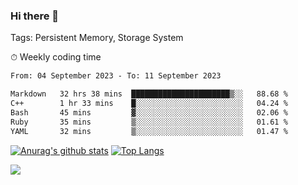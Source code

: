 ### Hi there 👋

Tags: Persistent Memory, Storage System

<!--

[![Anurag's github stats](https://github-readme-stats.vercel.app/api?username=wwyf)](https://github.com/anuraghazra/github-readme-stats)

[![Anurag's github stats](https://github-readme-stats.vercel.app/api?username=wwyf&count_private=true)](https://github.com/anuraghazra/github-readme-stats)


[![Top Langs](https://github-readme-stats.vercel.app/api/top-langs/?username=wwyf&count_private=true&&hide=jupyter%20notebook,html)](https://github.com/anuraghazra/github-readme-stats)



-->


⏱ Weekly coding time

<!--START_SECTION:waka-->

```txt
From: 04 September 2023 - To: 11 September 2023

Markdown   32 hrs 38 mins  ██████████████████████▒░░   88.68 %
C++        1 hr 33 mins    █░░░░░░░░░░░░░░░░░░░░░░░░   04.24 %
Bash       45 mins         ▓░░░░░░░░░░░░░░░░░░░░░░░░   02.06 %
Ruby       35 mins         ▒░░░░░░░░░░░░░░░░░░░░░░░░   01.61 %
YAML       32 mins         ▒░░░░░░░░░░░░░░░░░░░░░░░░   01.47 %
```

<!--END_SECTION:waka-->



[![Anurag's github stats](https://github-readme-stats.vercel.app/api?username=wwyf&count_private=true&show_icons=true&hide_border=true)](https://github.com/anuraghazra/github-readme-stats) [![Top Langs](https://github-readme-stats.vercel.app/api/top-langs/?username=wwyf&count_private=true&hide=jupyter%20notebook,html,OpenEdge%20ABL&langs_count=10&layout=compact&hide_border=true)](https://github.com/anuraghazra/github-readme-stats)

<!--

[![willianrod's wakatime stats](https://github-readme-stats.vercel.app/api/wakatime?username=wwyf)](https://github.com/anuraghazra/github-readme-stats)


-->

![](https://hit.yhype.me/github/profile?user_id=23121291)
